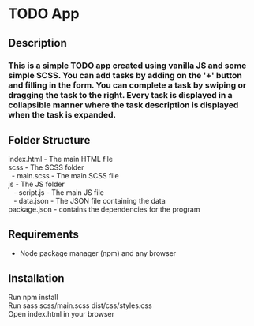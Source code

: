# TODO App

## Description

### This is a simple TODO app created using vanilla JS and some simple SCSS. You can add tasks by adding on the '+' button and filling in the form. You can complete a task by swiping or dragging the task to the right. Every task is displayed in a collapsible manner where the task description is displayed when the task is expanded. 

## Folder Structure

index.html - The main HTML file <br>
scss - The SCSS folder <br>
&ensp;- main.scss - The main SCSS file <br>
js - The JS folder <br>
&ensp; - script.js - The main JS file <br>
&ensp; - data.json - The JSON file containing the data <br>
package.json - contains the dependencies for the program <br>

## Requirements

- Node package manager (npm) and any browser

## Installation

Run npm install <br>
Run sass scss/main.scss dist/css/styles.css <br>
Open index.html in your browser